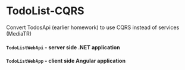 # TodoList-CQRS

Convert TodosApi (earlier homework) to use CQRS instead of services (MediaTR)

#### `TodoListWebApi` - server side .NET application
#### `TodoListWebApp` - client side Angular application
